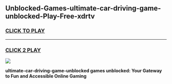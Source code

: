 
## Unblocked-Games-ultimate-car-driving-game-unblocked-Play-Free-xdrtv
<h3>
<a href="https://premium76.site?title=ultimate-car-driving-game-unblocked&ref=18A1">CLICK TO PLAY</a></h3>
<hr>

<h3>
<a href="https://premium76.site?title=ultimate-car-driving-game-unblocked&ref=18A1">CLICK 2 PLAY</a>
  
</h3>

<a href="https://premium76.site?title=ultimate-car-driving-game-unblocked&ref=18A1"><img src="https://clearcache.store/games.png"></a>


**ultimate-car-driving-game-unblocked games unblocked: Your Gateway to Fun and Accessible Online Gaming**
